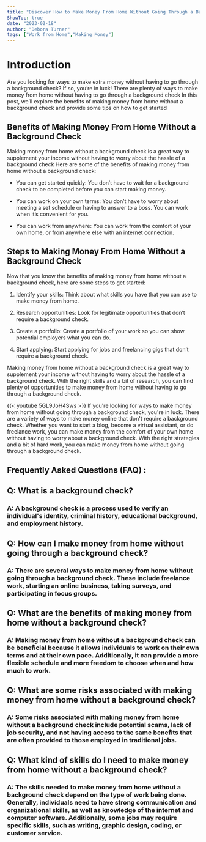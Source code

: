 ```yaml
---
title: "Discover How to Make Money From Home Without Going Through a Background Check!"
ShowToc: true 
date: "2023-02-18"
author: "Debora Turner" 
tags: ["Work from Home","Making Money"]
---
```

# Introduction
Are you looking for ways to make extra money without having to go through a background check? If so, you’re in luck! There are plenty of ways to make money from home without having to go through a background check In this post, we’ll explore the benefits of making money from home without a background check and provide some tips on how to get started

## Benefits of Making Money From Home Without a Background Check
Making money from home without a background check is a great way to supplement your income without having to worry about the hassle of a background check Here are some of the benefits of making money from home without a background check:

- You can get started quickly: You don’t have to wait for a background check to be completed before you can start making money.

- You can work on your own terms: You don’t have to worry about meeting a set schedule or having to answer to a boss. You can work when it’s convenient for you.

- You can work from anywhere: You can work from the comfort of your own home, or from anywhere else with an internet connection.

## Steps to Making Money From Home Without a Background Check
Now that you know the benefits of making money from home without a background check, here are some steps to get started:

1. Identify your skills: Think about what skills you have that you can use to make money from home.

2. Research opportunities: Look for legitimate opportunities that don’t require a background check.

3. Create a portfolio: Create a portfolio of your work so you can show potential employers what you can do.

4. Start applying: Start applying for jobs and freelancing gigs that don’t require a background check.

Making money from home without a background check is a great way to supplement your income without having to worry about the hassle of a background check. With the right skills and a bit of research, you can find plenty of opportunities to make money from home without having to go through a background check.

{{< youtube 5GL9JoH4Sws >}} 
If you're looking for ways to make money from home without going through a background check, you're in luck. There are a variety of ways to make money online that don't require a background check. Whether you want to start a blog, become a virtual assistant, or do freelance work, you can make money from the comfort of your own home without having to worry about a background check. With the right strategies and a bit of hard work, you can make money from home without going through a background check.

## Frequently Asked Questions (FAQ) :
<h2>Q: What is a background check?</h2>

<h3>A: A background check is a process used to verify an individual's identity, criminal history, educational background, and employment history.</h3>

<h2>Q: How can I make money from home without going through a background check?</h2>

<h3>A: There are several ways to make money from home without going through a background check. These include freelance work, starting an online business, taking surveys, and participating in focus groups.</h3>

<h2>Q: What are the benefits of making money from home without a background check?</h2>

<h3>A: Making money from home without a background check can be beneficial because it allows individuals to work on their own terms and at their own pace. Additionally, it can provide a more flexible schedule and more freedom to choose when and how much to work.</h3>

<h2>Q: What are some risks associated with making money from home without a background check?</h2>

<h3>A: Some risks associated with making money from home without a background check include potential scams, lack of job security, and not having access to the same benefits that are often provided to those employed in traditional jobs.</h3>

<h2>Q: What kind of skills do I need to make money from home without a background check?</h2>

<h3>A: The skills needed to make money from home without a background check depend on the type of work being done. Generally, individuals need to have strong communication and organizational skills, as well as knowledge of the internet and computer software. Additionally, some jobs may require specific skills, such as writing, graphic design, coding, or customer service.</h3>



